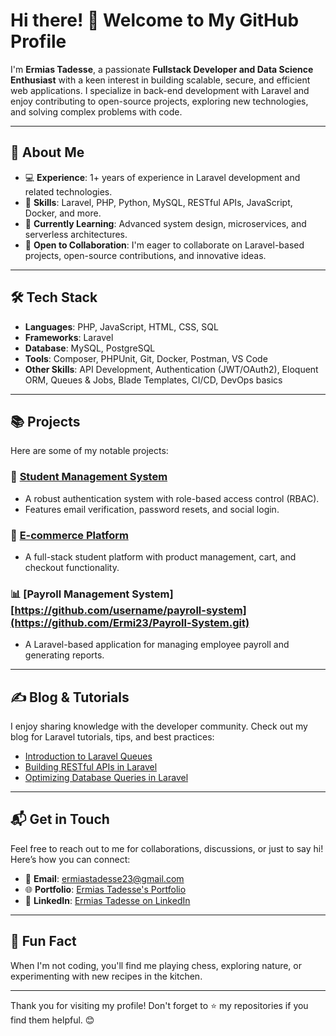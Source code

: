 # Hi there! 👋 Welcome to My GitHub Profile

I'm **Ermias Tadesse**, a passionate **Fullstack Developer and Data Science Enthusiast** with a keen interest in building scalable, secure, and efficient web applications. I specialize in back-end development with Laravel and enjoy contributing to open-source projects, exploring new technologies, and solving complex problems with code.

---

## 🚀 About Me

- 💻 **Experience**: 1+ years of experience in Laravel development and related technologies.
- 🌟 **Skills**: Laravel, PHP, Python, MySQL, RESTful APIs, JavaScript, Docker, and more.
- 🌱 **Currently Learning**: Advanced system design, microservices, and serverless architectures.
- 🤝 **Open to Collaboration**: I'm eager to collaborate on Laravel-based projects, open-source contributions, and innovative ideas.

---

## 🛠️ Tech Stack

- **Languages**: PHP, JavaScript, HTML, CSS, SQL
- **Frameworks**: Laravel
- **Database**: MySQL, PostgreSQL
- **Tools**: Composer, PHPUnit, Git, Docker, Postman, VS Code
- **Other Skills**: API Development, Authentication (JWT/OAuth2), Eloquent ORM, Queues & Jobs, Blade Templates, CI/CD, DevOps basics

---

## 📚 Projects

Here are some of my notable projects:

### 🔑 [Student Management System]([https://github.com/username/auth-system](https://github.com/Ermi23/Student-Managment-System.git))
- A robust authentication system with role-based access control (RBAC).
- Features email verification, password resets, and social login.

### 🛒 [E-commerce Platform]([https://github.com/Ermi23/Football-Fan-Page.git](https://github.com/Ermi23/Inventory-Management-System.git))
- A full-stack student platform with product management, cart, and checkout functionality.

### 📊 [Payroll Management System][https://github.com/username/payroll-system](https://github.com/Ermi23/Payroll-System.git)
- A Laravel-based application for managing employee payroll and generating reports.

---

## ✍️ Blog & Tutorials

I enjoy sharing knowledge with the developer community. Check out my blog for Laravel tutorials, tips, and best practices:

- [Introduction to Laravel Queues](https://medium.com/@yourusername/introduction-to-laravel-queues)
- [Building RESTful APIs in Laravel](https://medium.com/@yourusername/building-restful-apis-in-laravel)
- [Optimizing Database Queries in Laravel](https://medium.com/@yourusername/optimizing-database-queries-in-laravel)

---

## 📬 Get in Touch

Feel free to reach out to me for collaborations, discussions, or just to say hi! Here’s how you can connect:

- 📧 **Email**: [ermiastadesse23@gmail.com](mailto:ermiastadesse23@gmail.com)  
- 🌐 **Portfolio**: [Ermias Tadesse's Portfolio](https://sites.google.com/view/ermiastadesseportfolio/home)  
- 💼 **LinkedIn**: [Ermias Tadesse on LinkedIn](https://www.linkedin.com/in/ermias-tadesse-3669a0248/)

---

## 🌟 Fun Fact

When I'm not coding, you'll find me playing chess, exploring nature, or experimenting with new recipes in the kitchen.

---

Thank you for visiting my profile! Don't forget to ⭐ my repositories if you find them helpful. 😊
